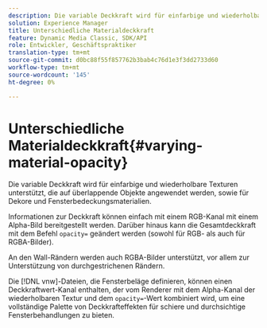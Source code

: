 ```yaml
---
description: Die variable Deckkraft wird für einfarbige und wiederholbare Texturen unterstützt, die auf überlappende Objekte angewendet werden, sowie für Dekore und Fensterbedeckungsmaterialien.
solution: Experience Manager
title: Unterschiedliche Materialdeckkraft
feature: Dynamic Media Classic, SDK/API
role: Entwickler, Geschäftspraktiker
translation-type: tm+mt
source-git-commit: d0bc88f55f857762b3bab4c76d1e3f3dd2733d60
workflow-type: tm+mt
source-wordcount: '145'
ht-degree: 0%

---
```



# Unterschiedliche Materialdeckkraft{#varying-material-opacity}

Die variable Deckkraft wird für einfarbige und wiederholbare Texturen unterstützt, die auf überlappende Objekte angewendet werden, sowie für Dekore und Fensterbedeckungsmaterialien.

Informationen zur Deckkraft können einfach mit einem RGB-Kanal mit einem Alpha-Bild bereitgestellt werden. Darüber hinaus kann die Gesamtdeckkraft mit dem Befehl `opacity=` geändert werden (sowohl für RGB- als auch für RGBA-Bilder).

An den Wall-Rändern werden auch RGBA-Bilder unterstützt, vor allem zur Unterstützung von durchgestrichenen Rändern.

Die [!DNL vnw]-Dateien, die Fensterbeläge definieren, können einen Deckkraftwert-Kanal enthalten, der vom Renderer mit dem Alpha-Kanal der wiederholbaren Textur und dem `opacity=`-Wert kombiniert wird, um eine vollständige Palette von Deckkrafteffekten für schiere und durchsichtige Fensterbehandlungen zu bieten.
